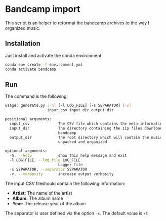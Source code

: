 # Bandcamp import

This script is an helper to reformat the bandcamp archives to the way I organized music.

## Installation

Just install and activate the conda environment:

```sh
conda env create -f environment.yml
conda activate bandcamp
```

## Run

The command is the following:

```sh
usage: generate.py [-h] [-l LOG_FILE] [-s SEPARATOR] [-v]
                   input_csv input_dir output_dir

positional arguments:
  input_csv             The CSV file which contains the meta-information
  input_dir             The directory containing the zip files downloaded from
                        bandcamp
  output_dir            The root directory which will contain the music
                        unpacked and organized

optional arguments:
  -h, --help            show this help message and exit
  -l LOG_FILE, --log_file LOG_FILE
                        Logger file
  -s SEPARATOR, --separator SEPARATOR
  -v, --verbosity       increase output verbosity
```

The input CSV fileshould contain the following information:
 - **Artist:** The name of the artist
 - **Album:** The album name
 - **Year:** The release year of the album

The separator is user defined via the option `-s`. The default value is `\t`
